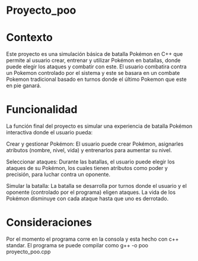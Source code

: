# Proyecto_poo

# Contexto
Este proyecto es una simulación básica de batalla Pokémon en C++ que permite al usuario crear, entrenar y utilizar Pokémon en batallas, donde puede elegir los ataques y combatir con este. El usuario combatira contra un Pokemon controlado por el sistema y este se basara en un combate Pokemon tradicional basado en turnos donde el último Pokemon que este en pie ganará.

# Funcionalidad

La función final del proyecto es simular una experiencia de batalla Pokémon interactiva donde el usuario pueda:

Crear y gestionar Pokémon: El usuario puede crear Pokémon, asignarles atributos (nombre, nivel, vida) y entrenarlos para aumentar su nivel.

Seleccionar ataques: Durante las batallas, el usuario puede elegir los ataques de su Pokémon, los cuales tienen atributos como poder y precisión, para luchar contra un oponente.

Simular la batalla: La batalla se desarrolla por turnos donde el usuario y el oponente (controlado por el programa) eligen ataques. La vida de los Pokémon disminuye con cada ataque hasta que uno es derrotado.

# Consideraciones

Por el momento el programa corre en la consola y esta hecho con c++ standar.
El programa se puede compilar como g++ -o poo proyecto_poo.cpp
